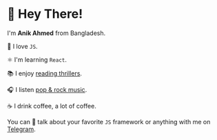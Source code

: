 # 👋 Hey There!

I'm **Anik Ahmed** from Bangladesh.

💜 I love `JS`.

⚛ I'm learning `React`.

📚 I enjoy [reading thrillers](https://www.goodreads.com/anik_amd).

🎧 I listen [pop & rock music](https://www.last.fm/user/anik91).

☕ I drink coffee, a lot of coffee.

You can 🤙 talk about your favorite `JS` framework or anything with me on [Telegram](http://t.me/anik_amd).
